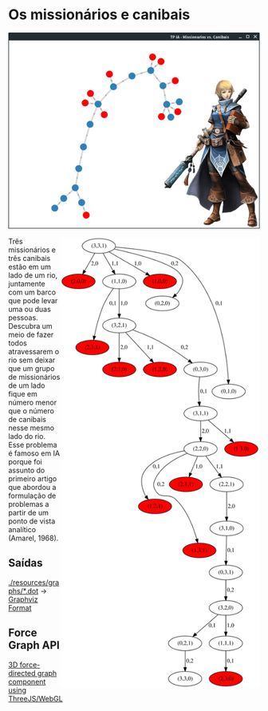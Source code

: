 # Os missionários e canibais

![Captura](https://github.com/Durfan/ufsj-ia-canibais/blob/master/docs/captura.png)

<img align="right" width="400" src="./resources/graphs/profund.svg">

Três missionários e três canibais estão em um lado de um rio, juntamente com um barco que pode levar uma ou duas pessoas. Descubra um meio de fazer todos atravessarem o rio sem deixar que um grupo de missionários de um lado fique em número menor que o número de canibais nesse mesmo lado do rio. Esse problema é famoso em IA porque foi assunto do primeiro artigo que abordou a formulação de problemas a partir de um ponto de vista analítico (Amarel, 1968).


## Saídas

[./resources/graphs/*.dot](https://github.com/Durfan/ufsj-ia-canibais/blob/master/resources/graphs/) -> [Graphviz Format](https://www.graphviz.org/) 

## Force Graph API

[3D force-directed graph component using ThreeJS/WebGL](https://github.com/vasturiano/3d-force-graph)
